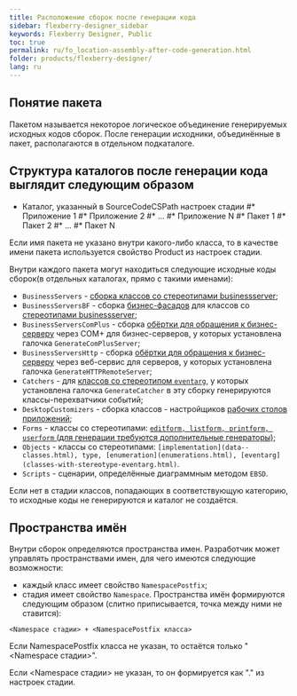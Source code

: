 ```yaml
---
title: Расположение сборок после генерации кода
sidebar: flexberry-designer_sidebar
keywords: Flexberry Designer, Public
toc: true
permalink: ru/fo_location-assembly-after-code-generation.html
folder: products/flexberry-designer/
lang: ru
---
```


## Понятие пакета
Пакетом называется некоторое логическое объединение генерируемых исходных кодов сборок. После генерации исходники, объединённые в пакет, располагаются в отдельном подкаталоге.
## Структура каталогов после генерации кода выглядит следующим образом
* Каталог, указанный в SourceCodeCSPath настроек стадии 
#* Приложение 1 
#* Приложение 2 
#* ... 
#* Приложение N 
#* Пакет 1 
#* Пакет 2 
#* ... 
#* Пакет N 

Если имя пакета не указано внутри какого-либо класса, то в качестве имени пакета используется свойство Product из настроек стадии.


Внутри каждого пакета могут находиться следующие исходные коды сборок(в отдельных каталогах, прямо с такими именами):
* `BusinessServers` - [сборка классов со стереотипами businessserver](business-servers.html); 
* `BusinessServersBF` - сборка [бизнес-фасадов](business--servers--wrapper--business--facade.html) для классов со [стереотипами businessserver](business-servers.html); 
* `BusinessServersComPlus` - сборка [обёртки для обращения к бизнес-серверу](business--servers--wrapper--business--facade.html) через COM+ для бизнес-серверов, у которых установлена галочка `GenerateComPlusServer`; 
* `BusinessServersHttp` - сборка [обёртки для обращения к бизнес-серверу](business--servers--wrapper--business--facade.html) через веб-сервис для серверов, у которых установлена галочка `GenerateHTTPRemoteServer`; 
* `Catchers` - для [классов со стереотипом `eventarg`](classes-with-stereotype-eventarg.html), у которых установлена галочка `GenerateCatcher` в эту сборку генерируются классы-перехватчики событий; 
* `DesktopCustomizers` - сборка классов - настройщиков [рабочих столов приложений](app-desktop.html); 
* `Forms` - классы со стереотипами: [`editform, listform, printform, userform` (для генерации требуются дополнительные генераторы)](additional-stereotypes.html); 
* `Objects` - классы со стереотипами: `[implementation](data--classes.html), type, [enumeration](enumerations.html), [eventarg](classes-with-stereotype-eventarg.html)`. 
* `Scripts` - сценарии, определённые диаграммным методом `EBSD`. 

Если нет в стадии классов, попадающих в соответствующую категорию, то исходные коды не генерируются и каталог не создаётся.

## Пространства имён
Внутри сборок определяются пространства имен. Разработчик может управлять пространствами имен, для чего имеются следующие возможности:
* каждый класс имеет свойство `NamespacePostfix`; 
* стадия имеет свойство `Namespace`. 
Пространства имён формируются следующим образом (слитно приписывается, точка между ними не ставится):
```
<Namespace стадии> + <NamespacePostfix класса>
```
Если NamespacePostfix класса не указан, то остаётся только "<Namespace стадии>".


Если <Namespace стадии> не указан, то он формируется как "<Company>.<Product>" из настроек стадии.


